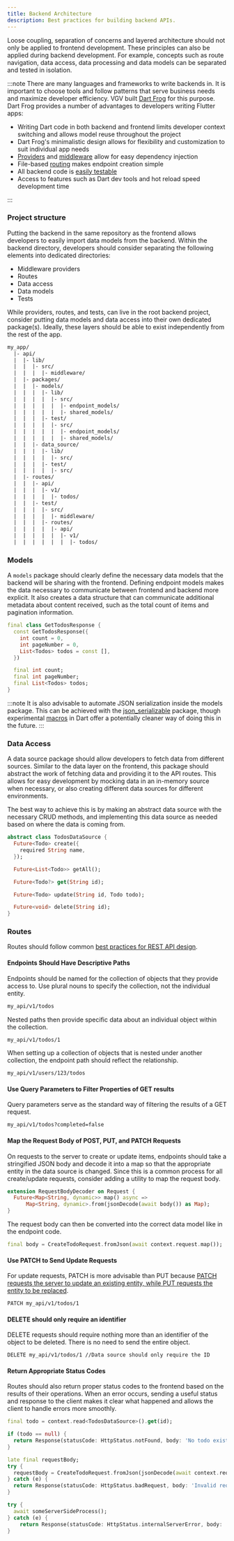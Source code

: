 ```yaml
---
title: Backend Architecture
description: Best practices for building backend APIs.
---
```


Loose coupling, separation of concerns and layered architecture should not only be applied to frontend development. These principles can also be applied during backend development. For example, concepts such as route navigation, data access, data processing and data models can be separated and tested in isolation.

:::note
There are many languages and frameworks to write backends in. It is important to choose tools and follow patterns that serve business needs and maximize developer efficiency. VGV built [Dart Frog](https://dartfrog.vgv.dev/) for this purpose. Dart Frog provides a number of advantages to developers writing Flutter apps:

- Writing Dart code in both backend and frontend limits developer context switching and allows model reuse throughout the project
- Dart Frog's minimalistic design allows for flexibility and customization to suit individual app needs
- [Providers](https://dartfrog.vgv.dev/docs/basics/dependency-injection) and [middleware](https://dartfrog.vgv.dev/docs/basics/middleware) allow for easy dependency injection
- File-based [routing](https://dartfrog.vgv.dev/docs/basics/routes) makes endpoint creation simple
- All backend code is [easily testable](https://dartfrog.vgv.dev/docs/basics/testing)
- Access to features such as Dart dev tools and hot reload speed development time

:::

### Project structure

Putting the backend in the same repository as the frontend allows developers to easily import data models from the backend. Within the backend directory, developers should consider separating the following elements into dedicated directories:

- Middleware providers
- Routes
- Data access
- Data models
- Tests

While providers, routes, and tests, can live in the root backend project, consider putting data models and data access into their own dedicated package(s). Ideally, these layers should be able to exist independently from the rest of the app.

```txt
my_app/
  |- api/
  |  |- lib/
  |  |  |- src/
  |  |  |  |- middleware/
  |  |- packages/
  |  |  |- models/
  |  |  |  |- lib/
  |  |  |  |  |- src/
  |  |  |  |  |  |- endpoint_models/
  |  |  |  |  |  |- shared_models/
  |  |  |  |- test/
  |  |  |  |  |- src/
  |  |  |  |  |  |- endpoint_models/
  |  |  |  |  |  |- shared_models/
  |  |  |- data_source/
  |  |  |  |- lib/
  |  |  |  |  |- src/
  |  |  |  |- test/
  |  |  |  |  |- src/
  |  |- routes/
  |  |  |- api/
  |  |  |  |- v1/
  |  |  |  |  |- todos/
  |  |  |- test/
  |  |  |  |- src/
  |  |  |  |  |- middleware/
  |  |  |  |- routes/
  |  |  |  |  |- api/
  |  |  |  |  |  |- v1/
  |  |  |  |  |  |  |- todos/
```

### Models

A `models` package should clearly define the necessary data models that the backend will be sharing with the frontend. Defining endpoint models makes the data necessary to communicate between frontend and backend more explicit. It also creates a data structure that can communicate additional metadata about content received, such as the total count of items and pagination information.

```dart
final class GetTodosResponse {
  const GetTodosResponse({
    int count = 0,
    int pageNumber = 0,
    List<Todos> todos = const [],
  })

  final int count;
  final int pageNumber;
  final List<Todos> todos;
}
```

:::note
It is also advisable to automate JSON serialization inside the models package. This can be achieved with the [json_serializable](https://pub.dev/packages/json_serializable) package, though experimental [macros](https://dart.dev/language/macros) in Dart offer a potentially cleaner way of doing this in the future.
:::

### Data Access

A data source package should allow developers to fetch data from different sources. Similar to the data layer on the frontend, this package should abstract the work of fetching data and providing it to the API routes. This allows for easy development by mocking data in an in-memory source when necessary, or also creating different data sources for different environments.

The best way to achieve this is by making an abstract data source with the necessary CRUD methods, and implementing this data source as needed based on where the data is coming from.

```dart
abstract class TodosDataSource {
  Future<Todo> create({
    required String name,
  });

  Future<List<Todo>> getAll();

  Future<Todo?> get(String id);

  Future<Todo> update(String id, Todo todo);

  Future<void> delete(String id);
}
```

### Routes

Routes should follow common [best practices for REST API design](https://swagger.io/resources/articles/best-practices-in-api-design/).

#### Endpoints Should Have Descriptive Paths

Endpoints should be named for the collection of objects that they provide access to. Use plural nouns to specify the collection, not the individual entity.

```txt
my_api/v1/todos
```

Nested paths then provide specific data about an individual object within the collection.

```txt
my_api/v1/todos/1
```

When setting up a collection of objects that is nested under another collection, the endpoint path should reflect the relationship.

```txt
my_api/v1/users/123/todos
```

#### Use Query Parameters to Filter Properties of GET results

Query parameters serve as the standard way of filtering the results of a GET request.

```txt
my_api/v1/todos?completed=false
```

#### Map the Request Body of POST, PUT, and PATCH Requests

On requests to the server to create or update items, endpoints should take a stringified JSON body and decode it into a map so that the appropriate entity in the data source is changed. Since this is a common process for all create/update requests, consider adding a utility to map the request body.

```dart
extension RequestBodyDecoder on Request {
  Future<Map<String, dynamic>> map() async =>
      Map<String, dynamic>.from(jsonDecode(await body()) as Map);
}
```

The request body can then be converted into the correct data model like in the endpoint code.

```dart
final body = CreateTodoRequest.fromJson(await context.request.map());
```

#### Use PATCH to Send Update Requests

For update requests, PATCH is more advisable than PUT because [PATCH requests the server to update an existing entity, while PUT requests the entity to be replaced](https://stackoverflow.com/questions/21660791/what-is-the-main-difference-between-patch-and-put-request?answertab=oldest#tab-top).

```txt
PATCH my_api/v1/todos/1
```

#### DELETE should only require an identifier

DELETE requests should require nothing more than an identifier of the object to be deleted. There is no need to send the entire object.

```txt
DELETE my_api/v1/todos/1 //Data source should only require the ID
```

#### Return Appropriate Status Codes

Routes should also return proper status codes to the frontend based on the results of their operations. When an error occurs, sending a useful status and response to the client makes it clear what happened and allows the client to handle errors more smoothly.

```dart
final todo = context.read<TodosDataSource>().get(id);

if (todo == null) {
  return Response(statusCode: HttpStatus.notFound, body: 'No todo exists with the given $id');
}
```

```dart
late final requestBody;
try {
  requestBody = CreateTodoRequest.fromJson(jsonDecode(await context.request.body() as Map));
} catch (e) {
  return Response(statusCode: HttpStatus.badRequest, body: 'Invalid request: $e');
}

```

```dart
try {
  await someServerSideProcess();
} catch (e) {
    return Response(statusCode: HttpStatus.internalServerError, body: 'Server error: $e');
}
```
